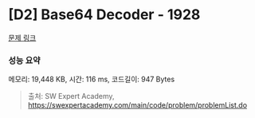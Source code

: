 # [D2] Base64 Decoder - 1928 

[문제 링크](https://swexpertacademy.com/main/code/problem/problemDetail.do?contestProbId=AV5PR4DKAG0DFAUq) 

### 성능 요약

메모리: 19,448 KB, 시간: 116 ms, 코드길이: 947 Bytes



> 출처: SW Expert Academy, https://swexpertacademy.com/main/code/problem/problemList.do